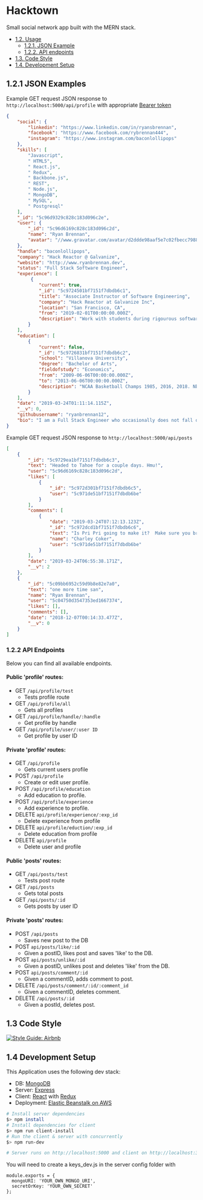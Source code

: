 # Hacktown

Small social network app built with the MERN stack.

- [1.2. Usage](#13-usage)
    - [1.2.1. JSON Example](#123-json-example)
    - [1.2.2. API endpoints](#121-api-endpoints)
- [1.3. Code Style](#13-code-style)
- [1.4. Development Setup](#14-development-setup)




## 1.2.1 JSON Examples

Example GET request JSON response to `http://localhost:5000/api/profile` with appropriate [Bearer token](https://jwt.io/introduction/)

```json
{
    "social": {
        "linkedin": "https://www.linkedin.com/in/ryansbrennan",
        "facebook": "https://www.facebook.com/rybrennan444",
        "instagram": "https://www.instagram.com/baconlollipops"
    },
    "skills": [
        "Javascript",
        " HTML5",
        " React.js",
        " Redux",
        " Backbone.js",
        " REST",
        " Node.js",
        " MongoDB",
        " MySQL",
        " Postgresql"
    ],
    "_id": "5c96d9329c828c183d096c2e",
    "user": {
        "_id": "5c96d6169c828c183d096c2d",
        "name": "Ryan Brennan",
        "avatar": "//www.gravatar.com/avatar/d2ddde98aaf5e7c02fbecc79883c6c10?s=200&r=pg&d=mm"
    },
    "handle": "baconlollipops",
    "company": "Hack Reactor @ Galvanize",
    "website": "http://www.ryanbrennan.dev",
    "status": "Full Stack Software Engineer",
    "experience": [
         {
            "current": true,
            "_id": "5c9724501bf7151f7dbdb6c1",
            "title": "Associate Instructor of Software Engineering",
            "company": "Hack Reactor at Galvanize Inc",
            "location": "San Francisco, CA",
            "from": "2019-02-01T00:00:00.000Z",
            "description": "Work with students during rigourous software engineering program to prepare them for top engineering positions."
        }
    ],
    "education": [
        {
            "current": false,
            "_id": "5c9726831bf7151f7dbdb6c2",
            "school": "Villanova University",
            "degree": "Bachelor of Arts",
            "fieldofstudy": "Economics",
            "from": "2009-06-06T00:00:00.000Z",
            "to": "2013-06-06T00:00:00.000Z",
            "description": "NCAA Basketball Champs 1985, 2016, 2018. Nbd ¯\_(ツ)_/¯"
        }
    ],
    "date": "2019-03-24T01:11:14.115Z",
    "__v": 0,
    "githubusername": "ryanbrennan12",
    "bio": "I am a Full Stack Engineer who occasionally does not fall down while snowboarding.  Lets make something magical!! Boom!"
}
```

Example GET request JSON response to `http://localhost:5000/api/posts`

```json
[
    {
        "_id": "5c9729ea1bf7151f7dbdb6c3",
        "text": "Headed to Tahoe for a couple days. Hmu!",
        "user": "5c96d6169c828c183d096c2d",
        "likes": [
            {
                "_id": "5c972d301bf7151f7dbdb6c5",
                "user": "5c971de51bf7151f7dbdb6be"
            }
        ],
        "comments": [
            {
                "date": "2019-03-24T07:12:13.123Z",
                "_id": "5c972dcd1bf7151f7dbdb6c6",
                "text": "Is Pri Pri going to make it?  Make sure you bring chains!",
                "name": "Charley Coker",
                "user": "5c971de51bf7151f7dbdb6be"
            }
        ],
        "date": "2019-03-24T06:55:38.171Z",
        "__v": 2
    },
    {
        "_id": "5c09bb6952c59d9b8e82e7a0",
        "text": "one more time san",
        "name": "Ryan Brennan",
        "user": "5c04750d3547353ed1667374",
        "likes": [],
        "comments": [],
        "date": "2018-12-07T00:14:33.477Z",
        "__v": 0
    }
]

```

###  1.2.2 API Endpoints

Below you can find all available endpoints.


#### Public 'profile' routes:
+ GET `/api/profile/test`
  - Tests profile route
+ GET `/api/profile/all`
  - Gets all profiles
+ GET `/api/profile/handle/:handle`
  - Get profile by handle
+ GET `/api/profile/user/:user ID`
  - Get profile by user ID

#### Private 'profile' routes:
+ GET `/api/profile`
  - Gets current users profile
+ POST `/api/profile`
  - Create or edit user profile.
+ POST `/api/profile/education`
  - Add education to profile.
+ POST `/api/profile/experience`
  - Add experience to profile.
+ DELETE `api/profile/experience/:exp_id`
  - Delete experience from profile
+ DELETE `api/profile/eduction/:exp_id`
  - Delete education from profile
+ DELETE `api/profile`
  - Delete user and profile


#### Public 'posts' routes:
+ GET `/api/posts/test`
  - Tests post route
+ GET `/api/posts`
  - Gets total posts
+ GET `/api/posts/:id`
  - Gets posts by user ID

#### Private 'posts' routes:
+ POST `/api/posts`
  - Saves new post to the DB
+ POST `api/posts/like/:id`
  - Given a postID, likes post and saves 'like' to the DB.
+ POST `api/posts/unlike/:id`
  - Given a postID, unlikes post and deletes 'like' from the DB.
+ POST `api/posts/comment/:id`
  - Given a commentID, adds comment to post.
+ DELETE `/api/posts/comment/:id/:comment_id`
  - Given a commentID, deletes comment.
+ DELETE `/api/posts/:id`
  - Given a postId, deletes post.


## 1.3 Code Style


[![Style Guide: Airbnb](https://img.shields.io/badge/Style%20Guide-Airbnb-Red.svg)](https://github.com/airbnb/javascript)


## 1.4 Development Setup

This Application uses the following dev stack:

- DB: [MongoDB](https://docs.mongodb.com/manual/)
- Server: [Express](http://expressjs.com/)
- Client: [React](http://reactjs.org/) with [Redux](https://redux.js.org/)
- Deployment: [Elastic Beanstalk on AWS](https://aws.amazon.com/elasticbeanstalk/)

```sh
# Install server dependencies
$> npm install
# Install dependencies for client
$> npm run client-install
# Run the client & server with concurrently
$> npm run-dev

# Server runs on http://localhost:5000 and client on http://localhost:3000

```

You will need to create a keys_dev.js in the server config folder with

```
module.exports = {
  mongoURI: 'YOUR_OWN_MONGO_URI',
  secretOrKey: 'YOUR_OWN_SECRET'
};
```

